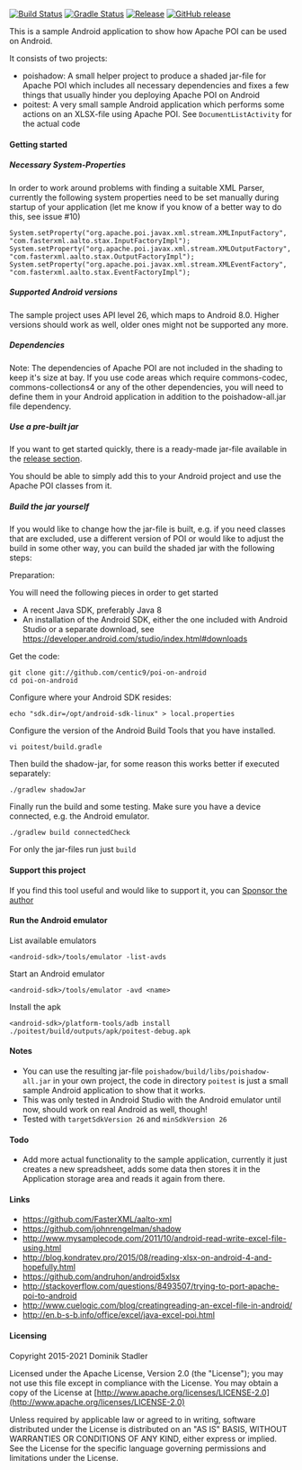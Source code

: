 [![Build Status](https://github.com/centic9/poi-on-android/actions/workflows/build.yaml/badge.svg)](https://github.com/centic9/poi-on-android/actions/workflows/build.yaml/badge.svg)
[![Gradle Status](https://gradleupdate.appspot.com/centic9/poi-on-android/status.svg?branch=master)](https://gradleupdate.appspot.com/centic9/poi-on-android/status)
[![Release](https://img.shields.io/github/release/centic9/poi-on-android.svg)](https://github.com/centic9/poi-on-android/releases)
[![GitHub release](https://img.shields.io/github/release/centic9/poi-on-android.svg?label=changelog)](https://github.com/centic9/poi-on-android/releases/latest)

This is a sample Android application to show how
Apache POI can be used on Android.

It consists of two projects:
* poishadow: A small helper project to produce
  a shaded jar-file for Apache POI which includes
  all necessary dependencies and fixes a few things
  that usually hinder you deploying Apache POI on
  Android
* poitest: A very small sample Android application
  which performs some actions on an XLSX-file using
  Apache POI. See `DocumentListActivity` for the actual
  code

#### Getting started

##### Necessary System-Properties

In order to work around problems with finding a suitable XML Parser, currently
the following system properties need to be set manually during startup of your
application (let me know if you know of a better way to do this, see issue #10)

    System.setProperty("org.apache.poi.javax.xml.stream.XMLInputFactory", "com.fasterxml.aalto.stax.InputFactoryImpl");
    System.setProperty("org.apache.poi.javax.xml.stream.XMLOutputFactory", "com.fasterxml.aalto.stax.OutputFactoryImpl");
    System.setProperty("org.apache.poi.javax.xml.stream.XMLEventFactory", "com.fasterxml.aalto.stax.EventFactoryImpl");

##### Supported Android versions

The sample project uses API level 26, which maps to Android 8.0. Higher versions should work as well, 
older ones might not be supported any more.

##### Dependencies

Note: The dependencies of Apache POI are not included in the shading to keep it's size at bay. If you use code
areas which require commons-codec, commons-collections4 or any of the other dependencies, you will need to define
them in your Android application in addition to the poishadow-all.jar file dependency.

##### Use a pre-built jar

If you want to get started quickly, there is a ready-made jar-file available in the 
[release section](https://github.com/centic9/poi-on-android/releases). 

You should be able to simply add this to your Android project and use the Apache POI
classes from it.

##### Build the jar yourself

If you would like to change how the jar-file is built, e.g. if you need classes that
are excluded, use a different version of POI or would like to adjust the build in some
other way, you can build the shaded jar with the following steps:

Preparation:

You will need the following pieces in order to get started

* A recent Java SDK, preferably Java 8
* An installation of the Android SDK, either the one included
  with Android Studio or a separate download, see
  https://developer.android.com/studio/index.html#downloads

Get the code:

    git clone git://github.com/centic9/poi-on-android
    cd poi-on-android

Configure where your Android SDK resides:

    echo "sdk.dir=/opt/android-sdk-linux" > local.properties

Configure the version of the Android Build Tools that you have installed.

    vi poitest/build.gradle

Then build the shadow-jar, for some reason this works better if executed separately:

    ./gradlew shadowJar

Finally run the build and some testing. Make sure you have a device connected, e.g. the Android emulator.

    ./gradlew build connectedCheck

For only the jar-files run just `build`

#### Support this project

If you find this tool useful and would like to support it, you can [Sponsor the author](https://github.com/sponsors/centic9)

#### Run the Android emulator

List available emulators

    <android-sdk>/tools/emulator -list-avds

Start an Android emulator

    <android-sdk>/tools/emulator -avd <name>

Install the apk

    <android-sdk>/platform-tools/adb install ./poitest/build/outputs/apk/poitest-debug.apk

#### Notes

* You can use the resulting jar-file `poishadow/build/libs/poishadow-all.jar`
  in your own project, the code in directory `poitest` is
  just a small sample Android application to show that it works.
* This was only tested in Android Studio with the Android
  emulator until now, should work on real Android as well, though!
* Tested with `targetSdkVersion 26` and `minSdkVersion 26`

#### Todo

* Add more actual functionality to the sample application,
  currently it just creates a new spreadsheet, adds some data
  then stores it in the Application storage area and reads it
  again from there.

#### Links

* https://github.com/FasterXML/aalto-xml
* https://github.com/johnrengelman/shadow
* http://www.mysamplecode.com/2011/10/android-read-write-excel-file-using.html
* http://blog.kondratev.pro/2015/08/reading-xlsx-on-android-4-and-hopefully.html
* https://github.com/andruhon/android5xlsx
* http://stackoverflow.com/questions/8493507/trying-to-port-apache-poi-to-android
* http://www.cuelogic.com/blog/creatingreading-an-excel-file-in-android/
* http://en.b-s-b.info/office/excel/java-excel-poi.html

#### Licensing

   Copyright 2015-2021 Dominik Stadler

   Licensed under the Apache License, Version 2.0 (the "License");
   you may not use this file except in compliance with the License.
   You may obtain a copy of the License at [http://www.apache.org/licenses/LICENSE-2.0](http://www.apache.org/licenses/LICENSE-2.0)

   Unless required by applicable law or agreed to in writing, software
   distributed under the License is distributed on an "AS IS" BASIS,
   WITHOUT WARRANTIES OR CONDITIONS OF ANY KIND, either express or implied.
   See the License for the specific language governing permissions and
   limitations under the License.
